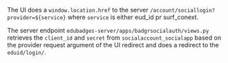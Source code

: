 The UI does a `window.location.href` to the server `/account/sociallogin?provider=${service}` where `service` is either eud_id pr surf_conext.

The server endpoint `edubadges-server/apps/badgrsocialauth/views.py` retrieves the `client_id` and `secret` from `socialaccount_socialapp` based
on the provider request argument of the UI redirect and does a redirect to the `eduid/login/`.

 